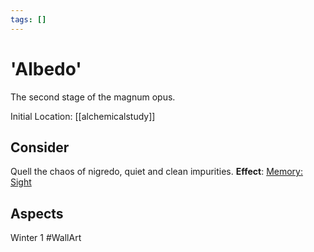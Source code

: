 ```yaml
---
tags: []
---
```

# 'Albedo'
The second stage of the magnum opus.

Initial Location: [[alchemicalstudy]]
## Consider
Quell the chaos of nigredo, quiet and clean impurities.
**Effect**: [Memory: Sight](https://uadaf.theevilroot.xyz/rowenarium/element/mem.sight)
## Aspects
Winter 1
#WallArt
